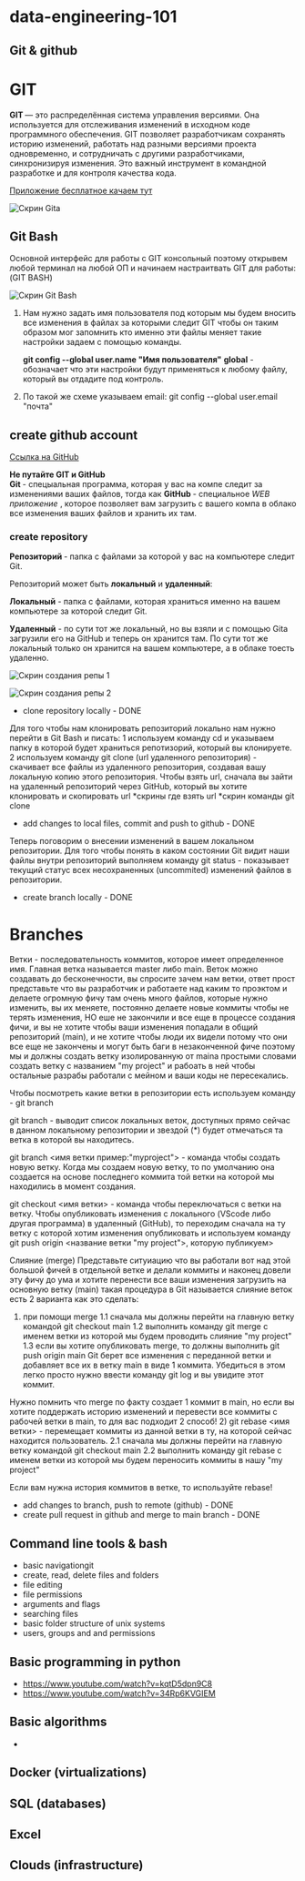 # data-engineering-101

## Git & github

<h1>GIT</h1>

<p><strong> GIT </strong> — это распределённая система управления версиями. Она используется для отслеживания изменений в исходном коде программного обеспечения. GIT позволяет разработчикам сохранять историю изменений, работать над разными версиями проекта одновременно, и сотрудничать с другими разработчиками, синхронизируя изменения. Это важный инструмент в командной разработке и для контроля качества кода.</p>

[Приложение бесплатное качаем тут](https://git-scm.com/)

![Скрин Gita](/img/Скрин%20внутри%20Gita.png)

 <h2>Git Bash</h2>

<p>Основной интерфейс для работы с GIT консольный поэтому открывем любой терминал на любой ОП и начинаем настраитвать GIT для работы: (GIT BASH)</p>

![Скрин Git Bash](/img/Скрин%20внутри%20Gita.png)

<ol>
<li>Нам нужно задать имя пользователя под которым мы будем вносить все изменения в файлах за которыми следит GIT чтобы он таким образом мог запомнить кто именно эти файлы меняет такие настройки задаем с помощью команды.</li>

<strong>git config --global user.name "Имя пользователя"</strong>
<strong>global</strong> - обозначает что эти настройки будут применяться к любому файлу, который вы отдадите под контроль.

<li> По такой же схеме указываем email: git config --global user.email "почта"</li>
</ol>


<h2>create github account</h2>

[Ссылка на GitHub](https://github.com/home)

<p> <strong> Не путайте GIT и GitHub </strong> <br> <strong> Git </strong>  - спецыальная программа, которая у вас на компе следит за изменениями ваших файлов, тогда как <strong> GitHub </strong> - специальное <em> WEB приложение </em>, которое позволяет вам загрузить с вашего компа в облако все изменения ваших файлов и хранить их там.</p>

<h3> create repository </h3>

<p> <strong> Репозиторий </strong> - папка с файлами за которой у вас на компьютере следит Git.</p>

Репозиторий может быть <strong>локальный</strong> и <strong>удаленный</strong>:

<strong>Локальный</strong> - папка с файлами, которая храниться именно на вашем компьютере за которой следит Git.

<strong>Удаленный</strong> - по сути тот же локальный, но вы взяли и с помощью Gita загрузили его на GitHub и теперь он хранится там. По сути тот же локальный только он хранится на вашем компьютере, а в облаке тоесть удаленно.

![Скрин создания репы 1 ](/img/скрин%20создания%20репы.png)

![Скрин создания репы 2](/img/скрин%20создания%20репы%202%20.png)

- clone repository locally - DONE

Для того чтобы нам клонировать репозиторий локально нам нужно перейти в Git Bash и писать:
1 используем команду cd и указываем папку в которой будет храниться репотизорий, который вы клонируете.
2 используем команду git clone (url удаленного репозитория) - скачивает все файлы из удаленного репозитория, создавая вашу локальную копию этого репозитория.
Чтобы взять url, сначала вы зайти на удаленный репозиторий через GitHub, который вы хотите клонировать и скопировать url
*скрины где взять url 
*скрин команды git clone


- add changes to local files, commit and push to github - DONE

Теперь поговорим о внесении изменений в вашем локальном репозитории.
Для того чтобы понять в каком состоянии Git видит наши файлы внутри репозиторий выполняем команду git status - показывает текущий статус всех несохраненных (uncommited) изменений файлов в репозитории.


- create branch locally - DONE
<h1> Branches </h1>
Ветки - последовательность коммитов, которое имеет определенное имя.
Главная ветка называется master либо main.
Веток можно создавать до бесконечности, вы спросите зачем нам ветки, ответ прост представьте что вы разработчик и работаете над каким то проэктом и делаете огромную фичу там очень много файлов, которые нужно изменить, вы их меняете, постоянно делаете новые коммиты чтобы не терять изменения, НО еше не закончили и все еще в процессе создания фичи, и вы не хотите чтобы ваши изменения попадали в общий репозиторий (main), и не хотите чтобы люди их видели потому что они все еще не закончены и могут быть баги в незаконченной фиче поэтому мы и должны создать ветку изолированную от maina простыми словами создать ветку с названием "my project" и рабоать в ней чтобы остальные разрабы работали с мейном и ваши коды не пересекались.


Чтобы посмотреть какие ветки в репозитории есть используем команду - git branch

git branch - выводит список локальных веток, доступных прямо сейчас в данном локальному репозитории и звездой (*) будет отмечаться та ветка в которой вы находитесь.

git branch <имя ветки пример:"myproject"> - команда чтобы создать новую ветку.
Когда мы создаем новую ветку, то по умолчанию она создается на основе последнего коммита той ветки на которой мы находились в момент создания.

git checkout <имя ветки> - команда чтобы переключаться с ветки на ветку.
Чтобы опубликовать изменения с локального (VScode либо другая программа) в удаленный (GitHub), то переходим сначала на ту ветку с которой хотим изменения опубликовать и используем команду git push origin <название ветки "my project">, которую публикуем>

Слияние (merge)
Представьте ситуиацию что вы работали вот над этой большой фичей в отдельной ветке и делали коммиты и наконец довели эту фичу до ума и хотите перенести все ваши изменения загрузить на основную ветку (main) такая процедура в Git называется слияние веток есть 2 варианта как это сделать:
1) при помощи merge 
1.1 сначала мы должны перейти на главную ветку командой git checkout main 
1.2 выполнить команду git merge с именем ветки из которой мы будем проводить слияние "my project"
1.3 если вы хотите опубликовать merge, то должны выполнить git push origin main 
Git берет все изменения с переданной ветки и добавляет все их в ветку main в виде 1 коммита. Убедиться в этом легко просто нужно ввести команду git log и вы увидите этот коммит.

Нужно помнить что merge по факту создает 1 коммит в main, но если вы хотите поддержать историю изменений и перевести все коммиты с рабочей ветки в main, то для вас подходит 2 способ!
2) git rebase <имя ветки> - перемещает коммиты из данной ветки в ту, на которой сейчас находится пользователь.
2.1 сначала мы должны перейти на главную ветку командой git checkout main 
2.2 выполнить команду git rebase с именем ветки из которой мы будем переносить коммиты в нашу "my project"

Если вам нужна история коммитов в ветке, то используйте rebase!

- add changes to branch, push to remote (github) - DONE
- create pull request in github and merge to main branch - DONE

## Command line tools & bash
- basic navigationgit
- create, read, delete files and folders
- file editing
- file permissions
- arguments and flags
- searching files
- basic folder structure of unix systems
- users, groups and and permissions

## Basic programming in python
- https://www.youtube.com/watch?v=kqtD5dpn9C8
- https://www.youtube.com/watch?v=34Rp6KVGIEM
	
## Basic algorithms
- 

## Docker (virtualizations)
## SQL (databases)
## Excel
## Clouds (infrastructure)


